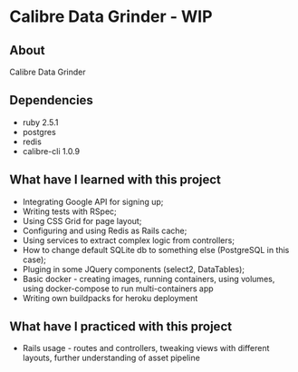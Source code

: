 # Calibre Data Grinder - WIP

## About

Calibre Data Grinder


## Dependencies

* ruby 2.5.1
* postgres
* redis
* calibre-cli 1.0.9

## What have I learned with this project

* Integrating Google API for signing up;
* Writing tests with RSpec;
* Using CSS Grid for page layout;
* Configuring and using Redis as Rails cache;
* Using services to extract complex logic from controllers;
* How to change default SQLite db to something else (PostgreSQL in this case);
* Pluging in some JQuery components (select2, DataTables);
* Basic docker - creating images, running containers, using volumes, using docker-compose to run multi-containers app
* Writing own buildpacks for heroku deployment

## What have I practiced with this project

* Rails usage - routes and controllers, tweaking views with different layouts, further understanding of asset pipeline

